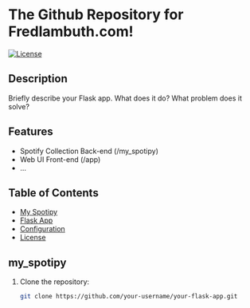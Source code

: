 # The Github Repository for Fredlambuth.com!

[![License](https://img.shields.io/badge/license-MIT-blue.svg)](LICENSE)

## Description

Briefly describe your Flask app. What does it do? What problem does it solve?

## Features

- Spotify Collection Back-end (/my_spotipy)
- Web UI Front-end (/app)
- ...

## Table of Contents

- [My Spotipy](#my_spotipy)
- [Flask App](#flask_app)
- [Configuration](#configuration)
- [License](#license)

## my_spotipy

1. Clone the repository:
   ```bash
   git clone https://github.com/your-username/your-flask-app.git
